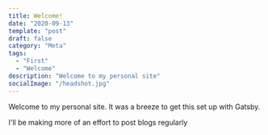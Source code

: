 ```yaml
---
title: Welcome!
date: "2020-09-13"
template: "post"
draft: false
category: "Meta"
tags:
  - "First"
  - "Welcome"
description: "Welcome to my personal site"
socialImage: "/headshot.jpg"
---
```

Welcome to my personal site. It was a breeze to get this set up with Gatsby.

I'll be making more of an effort to post blogs regularly